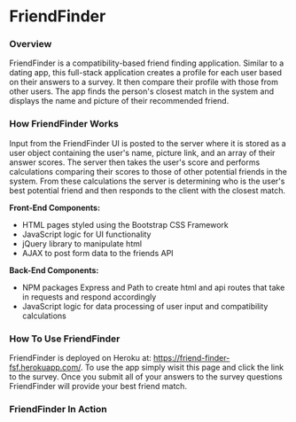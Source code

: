 # FriendFinder

### Overview
FriendFinder is a compatibility-based friend finding application. Similar to a dating app, this full-stack application creates a profile for each user based on their answers to a survey. It then compare their profile with those from other users. The app finds the person's closest match in the system and displays the name and picture of their recommended friend.

### How FriendFinder Works
Input from the FriendFinder UI is posted to the server where it is stored as a user object containing the user's name, picture link, and an array of their answer scores. The server then takes the user's score and performs calculations comparing their scores to those of other potential friends in the system. From these calculations the server is determining who is the user's best potential friend and then responds to the client with the closest match.

**Front-End Components:**
* HTML pages styled using the Bootstrap CSS Framework
* JavaScript logic for UI functionality
* jQuery library to manipulate html
* AJAX to post form data to the friends API

**Back-End Components:**
* NPM packages Express and Path to create html and api routes that take in requests and respond accordingly
* JavaScript logic for data processing of user input and compatibility calculations

### How To Use FriendFinder
FriendFinder is deployed on Heroku at: https://friend-finder-fsf.herokuapp.com/. To use the app simply wisit this page and click the link to the survey. Once you submit all of your answers to the survey questions FriendFinder will provide your best friend match.

### FriendFinder In Action
